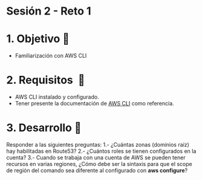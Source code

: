 # Sesión 2 - Reto 1


# 1. Objetivo 🎯
- Familiarización con AWS CLI

# 2. Requisitos  📌
- AWS CLI instalado y configurado.
- Tener presente la documentación de [AWS CLI](https://awscli.amazonaws.com/v2/documentation/api/latest/reference/index.html) como referencia.

# 3. Desarrollo 📑

Responder a las siguientes preguntas:
1.- ¿Cuántas zonas (dominios raíz) hay habilitadas en Route53?
2.- ¿Cuántos roles se tienen configurados en la cuenta?
3.- Cuando se trabaja con una cuenta de AWS se pueden tener recursos en varias regiones, ¿Cómo debe ser la sintaxis para que el scope de región del comando sea diferente al configurado con **aws configure**?